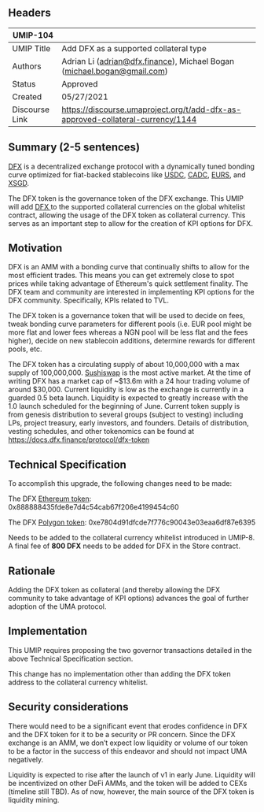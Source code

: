 ## Headers
| UMIP-104                |                                                               |
| ------------------- | ------------------------------------------------------------- |
| UMIP Title          | Add DFX as a supported collateral type |
| Authors             | Adrian Li (adrian@dfx.finance), Michael Bogan (michael.bogan@gmail.com)                                                    |
| Status              | Approved                                                         |
| Created             | 05/27/2021                                              |
| Discourse Link      | https://discourse.umaproject.org/t/add-dfx-as-approved-collateral-currency/1144            |


## Summary (2-5 sentences)
[DFX](https://dfx.finance/) is a decentralized exchange protocol with a dynamically tuned bonding curve optimized for fiat-backed stablecoins like [USDC](https://www.circle.com/en/usdc), [CADC](https://www.getcadc.com/), [EURS](https://eurs.stasis.net/), and [XSGD](https://xfers.com/sg/straitsx#XSGDsection).   

The DFX token is the governance token of the DFX exchange. This UMIP will add [DFX ](https://etherscan.io/token/0x888888435fde8e7d4c54cab67f206e4199454c60) to the supported collateral currencies on the global whitelist contract, allowing the usage of the DFX token as collateral currency. This serves as an important step to allow for the creation of KPI options for DFX.

## Motivation
DFX is an AMM with a bonding curve that continually shifts to allow for the most efficient trades. This means you can get extremely close to spot prices while taking advantage of Ethereum's quick settlement finality. The DFX team and community are interested in implementing KPI options for the DFX community. Specifically, KPIs related to TVL.

The DFX token is a governance token that will be used to decide on fees, tweak bonding curve parameters for different pools (i.e. EUR pool might be more flat and lower fees whereas a NGN pool will be less flat and the fees higher), decide on new stablecoin additions, determine rewards for different pools, etc.

The DFX token has a circulating supply of about 10,000,000 with a max supply of 100,000,000. [Sushiswap](https://app.sushi.com/swap?outputCurrency=0x888888435fde8e7d4c54cab67f206e4199454c60) is the most active market. At the time of writing DFX has a market cap of ~$13.6m with a 24 hour trading volume of around $30,000. Current liquidity is low as the exchange is currently in a guarded 0.5 beta launch. Liquidity is expected to greatly increase with the 1.0 launch scheduled for the beginning of June. Current token supply is from genesis distribution to several groups (subject to vesting) including LPs, project treasury, early investors, and founders. Details of distribution, vesting schedules, and other tokenomics can be found at https://docs.dfx.finance/protocol/dfx-token

## Technical Specification

To accomplish this upgrade, the following changes need to be made:

The DFX  [Ethereum token](https://etherscan.io/token/0x888888435fde8e7d4c54cab67f206e4199454c60): 0x888888435fde8e7d4c54cab67f206e4199454c60

The DFX [Polygon token](https://polygonscan.com/address/0xe7804d91dfcde7f776c90043e03eaa6df87e6395): 0xe7804d91dfcde7f776c90043e03eaa6df87e6395

 Needs to be added to the collateral currency whitelist introduced in UMIP-8. A final fee of **800 DFX** needs to be added for DFX in the Store contract.

## Rationale
Adding the DFX token as collateral (and thereby allowing the DFX community to take advantage of KPI options) advances the goal of further adoption of the UMA protocol.

## Implementation

This UMIP requires proposing the two governor transactions detailed in the above Technical Specification section.

This change has no implementation other than adding the DFX token address to the collateral currency whitelist.

## Security considerations
There would need to be a significant event that erodes confidence in DFX and the DFX token for it to be a security or PR concern. Since the DFX exchange is an AMM, we don’t expect low liquidity or volume of our token to be a factor in the success of this endeavor and should not impact UMA negatively.

Liquidity is expected to rise after the launch of v1 in early June. Liquidity will be incentivized on other DeFi AMMs, and the token will be added to CEXs (timeline still TBD). As of now, however, the main source of the DFX token is liquidity mining.
